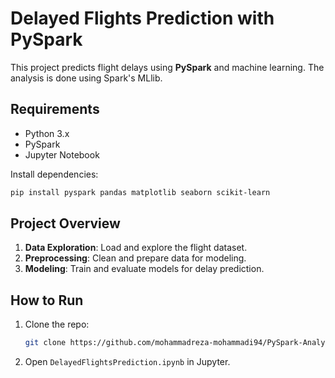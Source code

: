 # Delayed Flights Prediction with PySpark

This project predicts flight delays using **PySpark** and machine learning. The analysis is done using Spark's MLlib.

## Requirements
- Python 3.x
- PySpark
- Jupyter Notebook

Install dependencies:
```bash
pip install pyspark pandas matplotlib seaborn scikit-learn
```

## Project Overview
1. **Data Exploration**: Load and explore the flight dataset.
2. **Preprocessing**: Clean and prepare data for modeling.
3. **Modeling**: Train and evaluate models for delay prediction.

## How to Run
1. Clone the repo:
    ```bash
    git clone https://github.com/mohammadreza-mohammadi94/PySpark-Analytics-Hub.git
    ```
2. Open `DelayedFlightsPrediction.ipynb` in Jupyter.
